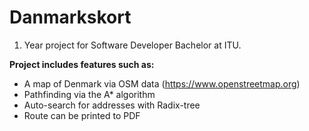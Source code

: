 # Danmarkskort
1. Year project for Software Developer Bachelor at ITU.

**Project includes features such as:**
- A map of Denmark via OSM data (https://www.openstreetmap.org)
- Pathfinding via the A* algorithm
- Auto-search for addresses with Radix-tree
- Route can be printed to PDF
